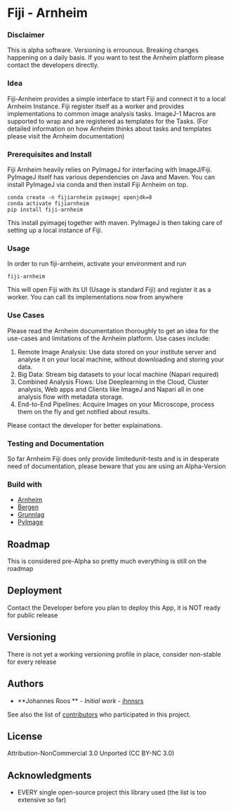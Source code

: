 # Fiji - Arnheim

### Disclaimer

This is alpha software. Versioning is errounous. Breaking changes happening on a daily basis. If you want to test the Arnheim platform please contact the developers directly.

### Idea

Fiji-Arnheim provides a simple interface to start Fiji and connect it to a local Arnheim Instance. Fiji register itself
as a worker and provides implementations to common image analysis tasks. ImageJ-1 Macros are supported to wrap and are registered
as templates for the Tasks. (For detailed information on how Arnheim thinks about tasks and templates please visit the Arnheim
documentation)

 
### Prerequisites and Install

Fiji Arnheim heavily relies on PyImageJ for interfacing with ImageJ/Fiji. PyImageJ itself has various dependencies on Java and Maven.
You can install PyImageJ via conda and then install Fiji Arnheim on top.

```
conda create -n fijiarnheim pyimagej openjdk=8
conda activate fijiarnheim
pip install fiji-arnheim

```

This install pyimagej together with maven. PyImageJ is then taking care of setting up a local instance of Fiji.


### Usage

In order to run fiji-arnheim, activate your environment and run
```
fiji-arnheim
```
This will open Fiji with its UI (Usage is standard Fiji) and register it as a worker. You can call its implementations
now from anywhere


### Use Cases

Please read the Arnheim documentation thoroughly to get an idea for the use-cases and limitations of the Arnheim platform.
Use cases include:

  1. Remote Image Analysis: Use data stored on your institute server and analyse it on your local machine, without downloading and storing your data.
  2. Big Data: Stream big datasets to your local machine (Napari required)
  3. Combined Analysis Flows: Use Deeplearning in the Cloud, Cluster analysis, Web apps and Clients like ImageJ and Napari all in one analysis flow with metadata storage.
  4. End-to-End Pipelines: Acquire Images on your Microscope, process them on the fly and get notified about results.

Please contact the developer for better explainations.


### Testing and Documentation

So far Arnheim Fiji does only provide limitedunit-tests and is in desperate need of documentation,
please beware that you are using an Alpha-Version


### Build with

- [Arnheim](https://github.com/jhnnsrs/arnheim)
- [Bergen](https://github.com/jhnnsrs/bergen)
- [Grunnlag](https://github.com/jhnnsrs/grunnlag)
- [PyImage](https://github.com/imagej/pyimagej)



## Roadmap

This is considered pre-Alpha so pretty much everything is still on the roadmap


## Deployment

Contact the Developer before you plan to deploy this App, it is NOT ready for public release

## Versioning

There is not yet a working versioning profile in place, consider non-stable for every release 

## Authors

* **Johannes Roos ** - *Initial work* - [jhnnsrs](https://github.com/jhnnsrs)

See also the list of [contributors](https://github.com/your/project/contributors) who participated in this project.

## License

Attribution-NonCommercial 3.0 Unported (CC BY-NC 3.0) 

## Acknowledgments

* EVERY single open-source project this library used (the list is too extensive so far)